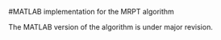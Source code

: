#MATLAB implementation for the MRPT algorithm

The MATLAB version of the algorithm is under major revision. 
